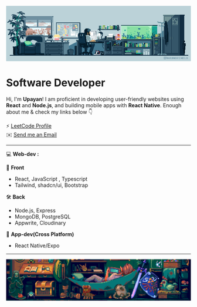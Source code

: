 <p align="center">
  <img src="https://github.com/sinster23/Screenshots/blob/main/banner2.gif"  alt="Banner" />
</p>

# Software Developer

Hi, I'm **Upayan**! I am proficient in developing user-friendly websites using **React** and **Node.js**, and building mobile apps with **React Native**.
Enough about me & check my links below 👇

⚡ [LeetCode Profile](https://leetcode.com/u/Sinster)  
✉️ [Send me an Email](mailto:upayandutta204@gmail.com)

---

💻 **Web-dev :** 

🎨 **Front**  
- React, JavaScript , Typescript 
- Tailwind, shadcn/ui, Bootstrap  

🛠️ **Back**  
- Node.js, Express  
- MongoDB, PostgreSQL  
- Appwrite, Cloudinary  

📱 **App-dev(Cross Platform)**  

- React Native/Expo

 ---
 
  <img src="https://github.com/sinster23/Screenshots/blob/main/banner3.gif"  alt="Banner" />


